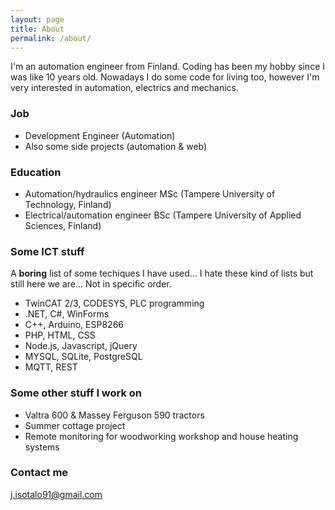 ```yaml
---
layout: page
title: About
permalink: /about/
---
```


I'm an automation engineer from Finland. Coding has been my hobby since I was like 10 years old. Nowadays I do some code for living too, however I'm very interested in automation, electrics and mechanics. 

### Job
- Development Engineer (Automation)
- Also some side projects (automation & web)

### Education
- Automation/hydraulics engineer MSc (Tampere University of Technology, Finland)
- Electrical/automation engineer BSc (Tampere University of Applied Sciences, Finland)

### Some ICT stuff
A **boring** list of some techiques I have used... I hate these kind of lists but still here we are... Not in specific order.
- TwinCAT 2/3, CODESYS, PLC programming
- .NET, C#, WinForms
- C++, Arduino, ESP8266
- PHP, HTML, CSS
- Node.js, Javascript, jQuery
- MYSQL, SQLite, PostgreSQL
- MQTT, REST

### Some other stuff I work on
- Valtra 600 & Massey Ferguson 590 tractors
- Summer cottage project
- Remote monitoring for woodworking workshop and house heating systems

### Contact me

[j.isotalo91@gmail.com](mailto:j.isotalo91@gmail.com)
